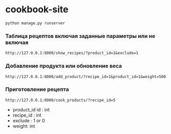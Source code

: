 # cookbook-site


```
python manage.py runserver
```


### Таблица рецептов включая заданные параметры или не включая

```
http://127.0.0.1:8000/show_recipes/?product_id=1&exclude=1
```

### Добавление продукта или обновление веса
```
http://127.0.0.1:8000/add_product/?recipe_id=1&product_id=1&weight=500 
```

### Приготовление рецепта
```
http://127.0.0.1:8000/cook_products/?recipe_id=5
```

- product_id id : int
- recipe_id : int
- exclude : 1 or 0 
- weight: int
